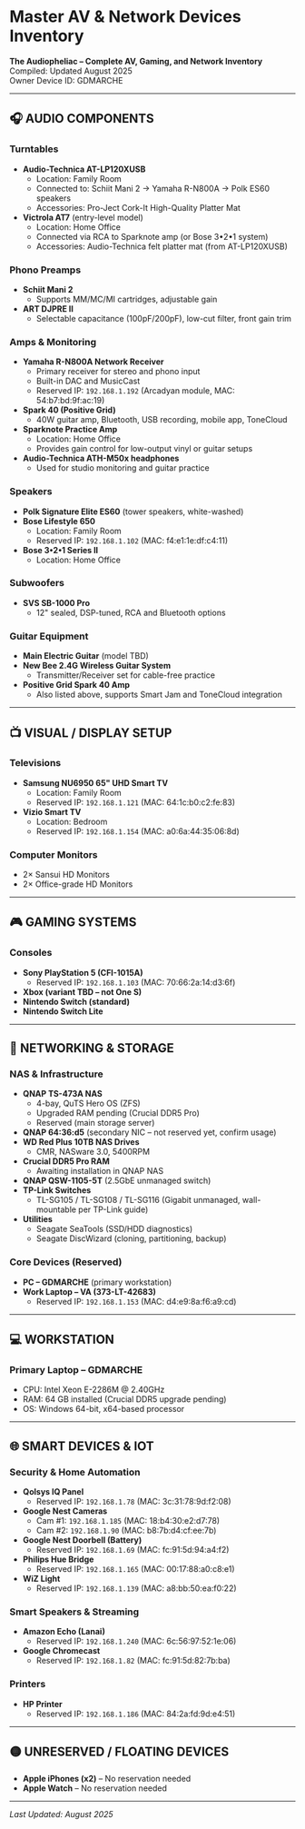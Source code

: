 # Master AV & Network Devices Inventory
**The Audiopheliac – Complete AV, Gaming, and Network Inventory**  
Compiled: Updated August 2025  
Owner Device ID: GDMARCHE  

---

## 🎧 AUDIO COMPONENTS

### Turntables
- **Audio-Technica AT-LP120XUSB**
  - Location: Family Room
  - Connected to: Schiit Mani 2 → Yamaha R-N800A → Polk ES60 speakers
  - Accessories: Pro-Ject Cork-It High-Quality Platter Mat
- **Victrola AT7** (entry-level model)
  - Location: Home Office
  - Connected via RCA to Sparknote amp (or Bose 3•2•1 system)
  - Accessories: Audio-Technica felt platter mat (from AT-LP120XUSB)

### Phono Preamps
- **Schiit Mani 2**
  - Supports MM/MC/MI cartridges, adjustable gain
- **ART DJPRE II**
  - Selectable capacitance (100pF/200pF), low-cut filter, front gain trim

### Amps & Monitoring
- **Yamaha R-N800A Network Receiver**
  - Primary receiver for stereo and phono input
  - Built-in DAC and MusicCast
  - Reserved IP: `192.168.1.192` (Arcadyan module, MAC: 54:b7:bd:9f:ac:19)
- **Spark 40 (Positive Grid)**
  - 40W guitar amp, Bluetooth, USB recording, mobile app, ToneCloud
- **Sparknote Practice Amp**
  - Location: Home Office
  - Provides gain control for low-output vinyl or guitar setups
- **Audio-Technica ATH-M50x headphones**
  - Used for studio monitoring and guitar practice

### Speakers
- **Polk Signature Elite ES60** (tower speakers, white-washed)
- **Bose Lifestyle 650**
  - Location: Family Room
  - Reserved IP: `192.168.1.102` (MAC: f4:e1:1e:df:c4:11)
- **Bose 3•2•1 Series II**
  - Location: Home Office

### Subwoofers
- **SVS SB-1000 Pro**
  - 12" sealed, DSP-tuned, RCA and Bluetooth options

### Guitar Equipment
- **Main Electric Guitar** (model TBD)
- **New Bee 2.4G Wireless Guitar System**
  - Transmitter/Receiver set for cable-free practice
- **Positive Grid Spark 40 Amp**
  - Also listed above, supports Smart Jam and ToneCloud integration

---

## 📺 VISUAL / DISPLAY SETUP

### Televisions
- **Samsung NU6950 65" UHD Smart TV**
  - Location: Family Room
  - Reserved IP: `192.168.1.121` (MAC: 64:1c:b0:c2:fe:83)
- **Vizio Smart TV**
  - Location: Bedroom
  - Reserved IP: `192.168.1.154` (MAC: a0:6a:44:35:06:8d)

### Computer Monitors
- 2× Sansui HD Monitors  
- 2× Office-grade HD Monitors  

---

## 🎮 GAMING SYSTEMS

### Consoles
- **Sony PlayStation 5 (CFI-1015A)**
  - Reserved IP: `192.168.1.103` (MAC: 70:66:2a:14:d3:6f)
- **Xbox (variant TBD – not One S)**  
- **Nintendo Switch (standard)**  
- **Nintendo Switch Lite**  

---

## 📡 NETWORKING & STORAGE

### NAS & Infrastructure
- **QNAP TS-473A NAS**
  - 4-bay, QuTS Hero OS (ZFS)
  - Upgraded RAM pending (Crucial DDR5 Pro)
  - Reserved (main storage server)
- **QNAP 64:36:d5** (secondary NIC – not reserved yet, confirm usage)
- **WD Red Plus 10TB NAS Drives**
  - CMR, NASware 3.0, 5400RPM
- **Crucial DDR5 Pro RAM**
  - Awaiting installation in QNAP NAS
- **QNAP QSW-1105-5T** (2.5GbE unmanaged switch)
- **TP-Link Switches**
  - TL-SG105 / TL-SG108 / TL-SG116 (Gigabit unmanaged, wall-mountable per TP-Link guide)
- **Utilities**
  - Seagate SeaTools (SSD/HDD diagnostics)
  - Seagate DiscWizard (cloning, partitioning, backup)

### Core Devices (Reserved)
- **PC – GDMARCHE** (primary workstation)
- **Work Laptop – VA (373-LT-42683)**
  - Reserved IP: `192.168.1.153` (MAC: d4:e9:8a:f6:a9:cd)

---

## 💻 WORKSTATION

### Primary Laptop – GDMARCHE
- CPU: Intel Xeon E-2286M @ 2.40GHz
- RAM: 64 GB installed (Crucial DDR5 upgrade pending)
- OS: Windows 64-bit, x64-based processor

---

## 🌐 SMART DEVICES & IOT

### Security & Home Automation
- **Qolsys IQ Panel**
  - Reserved IP: `192.168.1.78` (MAC: 3c:31:78:9d:f2:08)
- **Google Nest Cameras**
  - Cam #1: `192.168.1.185` (MAC: 18:b4:30:e2:d7:78)
  - Cam #2: `192.168.1.90` (MAC: b8:7b:d4:cf:ee:7b)
- **Google Nest Doorbell (Battery)**
  - Reserved IP: `192.168.1.69` (MAC: fc:91:5d:94:a4:f2)
- **Philips Hue Bridge**
  - Reserved IP: `192.168.1.165` (MAC: 00:17:88:a0:c8:e1)
- **WiZ Light**
  - Reserved IP: `192.168.1.139` (MAC: a8:bb:50:ea:f0:22)

### Smart Speakers & Streaming
- **Amazon Echo (Lanai)**
  - Reserved IP: `192.168.1.240` (MAC: 6c:56:97:52:1e:06)
- **Google Chromecast**
  - Reserved IP: `192.168.1.82` (MAC: fc:91:5d:82:7b:ba)

### Printers
- **HP Printer**
  - Reserved IP: `192.168.1.186` (MAC: 84:2a:fd:9d:e4:51)

---

## 🟡 UNRESERVED / FLOATING DEVICES
- **Apple iPhones (x2)** – No reservation needed  
- **Apple Watch** – No reservation needed  

---

_Last Updated: August 2025_
